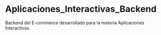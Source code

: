 # Aplicaciones_Interactivas_Backend
Backend del E-commerce desarrollado para la materia Aplicaciones Interactivas.
